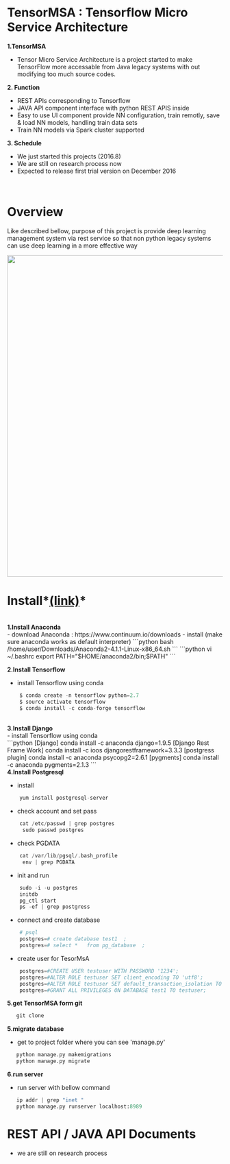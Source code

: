 # TensorMSA : Tensorflow Micro Service Architecture 
<b>1.TensorMSA </b> </br>
   - Tensor Micro Service Architecture is a project started to make TensorFlow more accessable from Java legacy systems
   with out modifying too much source codes. 

<b>2. Function </b></br>
   - REST APIs corresponding to Tensorflow 
   - JAVA API component interface with python REST APIS inside
   - Easy to use UI component provide NN configuration, train remotly, save & load NN models, handling train data sets
   - Train NN models via Spark cluster supported 
   
<b>3. Schedule </b></br>
   - We just started this projects (2016.8)
   - We are still on research process now
   - Expected to release first trial version on December 2016 
</br>

# Overview
Like described bellow, purpose of this project is provide deep learning management system via rest service so that non 
python legacy systems can use deep learning in a more effective way
<p align="center">
  <img src="https://raw.githubusercontent.com/seungwookim/TensorMSA/master/ProjectDesc3.png" width="750"/>
</p>

# Install*[(link)](http://hugrypiggykim.com/2016/09/03/python-tensorflow-django-%ea%b0%9c%eb%b0%9c%ed%99%98%ea%b2%bd-%ea%b5%ac%ec%b6%95-%ec%a2%85%ed%95%a9/)*
</br>
<b>1.Install Anaconda </b> </br>
   - download Anaconda :  https://www.continuum.io/downloads
   - install (make sure anaconda works as default interpreter) 
```python
    bash /home/user/Downloads/Anaconda2-4.1.1-Linux-x86_64.sh
```
```python
    vi ~/.bashrc
    export PATH="$HOME/anaconda2/bin;$PATH"
```

<b>2.Install Tensorflow</b> </br>
   - install Tensorflow using conda </br>
   
```python
    $ conda create -n tensorflow python=2.7
    $ source activate tensorflow
    $ conda install -c conda-forge tensorflow
```
</br>
<b>3.Install Django</b> </br>
   - install Tensorflow using conda </br>
```python
    [Django]
    conda install -c anaconda django=1.9.5
    [Django Rest Frame Work]
    conda install -c ioos djangorestframework=3.3.3
    [postgress plugin]
    conda install -c anaconda psycopg2=2.6.1
    [pygments]
    conda install -c anaconda pygments=2.1.3
```
</br>
<b>4.Install Postgresql</b> </br>

   - install</br>
   ```python
       yum install postgresql-server
   ```
   
   - check account and set pass</br>
   ```python
       cat /etc/passwd | grep postgres
        sudo passwd postgres
   ```
   
   - check PGDATA</br>
   ```python
       cat /var/lib/pgsql/.bash_profile
        env | grep PGDATA
   ```
   
   - init and run</br>
   ```python
       sudo -i -u postgres
       initdb
       pg_ctl start
       ps -ef | grep postgress
   ```
   
   - connect and create database</br>
   ```python
       # psql
       postgres=# create database test1  ;
       postgres=# select *   from pg_database  ;
   ```  
   
   - create user for TesorMsA</br>
   ```python
       postgres=#CREATE USER testuser WITH PASSWORD '1234';
       postgres=#ALTER ROLE testuser SET client_encoding TO 'utf8'; 
       postgres=#ALTER ROLE testuser SET default_transaction_isolation TO 'read committed'; postgres=#ALTER ROLE testuser SET timezone TO 'UTC';
       postgres=#GRANT ALL PRIVILEGES ON DATABASE test1 TO testuser;
   ```

<b>5.get TensorMSA form git</b> </br>
   ```python
      git clone 
   ```

<b>5.migrate database</b> </br>
   - get to project folder where you can see 'manage.py'</br>
   ```python
      python manage.py makemigrations 
      python manage.py migrate
   ```

<b>6.run server</b> </br>
   - run server with bellow command</br>
   ```python
      ip addr | grep "inet "
      python manage.py runserver localhost:8989
   ```

# REST API / JAVA API Documents </br>
   - we are still on research process 

